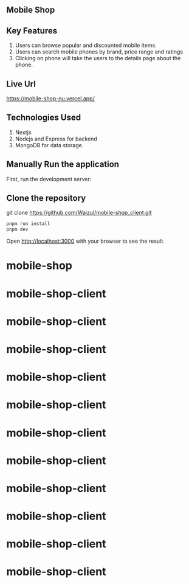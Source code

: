 ## Mobile Shop

## Key Features
1. Users can browse popular and discounted mobile items.
2. Users can search mobile phones by brand, price range and ratings
3. Clicking on phone will take the users to the details page about the phone.

## Live Url
https://mobile-shop-nu.vercel.app/

## Technologies Used
1. Nextjs
2. Nodejs and Express for backend
3. MongoDB for data storage.

## Manually Run the application
First, run the development server:

## Clone the repository
git clone https://github.com/Waizul/mobile-shop_client.git
```bash
pnpm run install
pnpm dev
```
Open [http://localhost:3000](http://localhost:3000) with your browser to see the result.

# mobile-shop
# mobile-shop-client
# mobile-shop-client
# mobile-shop-client
# mobile-shop-client
# mobile-shop-client
# mobile-shop-client
# mobile-shop-client
# mobile-shop-client
# mobile-shop-client
# mobile-shop-client
# mobile-shop-client
